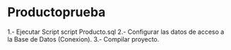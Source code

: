 ﻿# Productoprueba
1.- Ejecutar Script script Producto.sql
2.- Configurar las datos de acceso a la Base de Datos (Conexion).
3.- Compilar proyecto.

